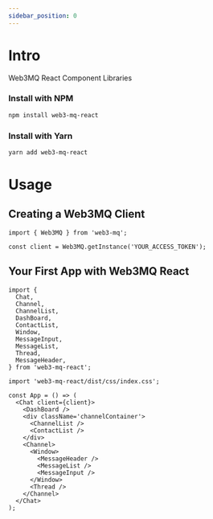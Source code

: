 ```yaml
---
sidebar_position: 0
---
```


# Intro

Web3MQ React Component Libraries

### Install with NPM

```bash
npm install web3-mq-react
```

### Install with Yarn

```bash
yarn add web3-mq-react
```

# Usage

## Creating a Web3MQ Client

```tsx
import { Web3MQ } from 'web3-mq';

const client = Web3MQ.getInstance('YOUR_ACCESS_TOKEN');
```

## Your First App with Web3MQ React

```tsx
import {
  Chat,
  Channel,
  ChannelList,
  DashBoard,
  ContactList,
  Window,
  MessageInput,
  MessageList,
  Thread,
  MessageHeader,
} from 'web3-mq-react';

import 'web3-mq-react/dist/css/index.css';

const App = () => (
  <Chat client={client}>
    <DashBoard />
    <div className='channelContainer'>
      <ChannelList />
      <ContactList />
    </div>
    <Channel>
      <Window>
        <MessageHeader />
        <MessageList />
        <MessageInput />
      </Window>
      <Thread />
    </Channel>
  </Chat>
);
```
